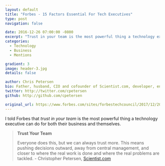 ```yaml
---
layout: default
title: "Forbes - 15 Factors Essential For Tech Executives"
type: post
navigation: false

date: 2016-12-26 07:00:00 -0800
excerpt: "Trust in your team is the most powerful thing a technology executive can do."
categories:
  - Technology
  - Business
  - Mentions

gradient: 3
image: header-3.jpg
details: false

author: Chris Petersen
bio: Father, husband, CIO and cofounder of Scientist.com, developer, entrepreneur and technologist.
twitter: http://twitter.com/cpetersen
github: http://github.com/cpetersen

original_url: https://www.forbes.com/sites/forbestechcouncil/2017/12/20/building-success-15-factors-essential-for-tech-executives/
---
```



I told Forbes that *trust in your team* is the most powerful thing a technology executive can do for both their business and themselves.

 >
 >
 > **Trust Your Team**
 >
 > Everyone does this, but we can always trust more. This means pushing decisions outward, away from central management, and closer to where the real work is done and where the real problems are tackled. - Christopher Petersen, [Scientist.com](https://www.scientist.com)
 >
 >
